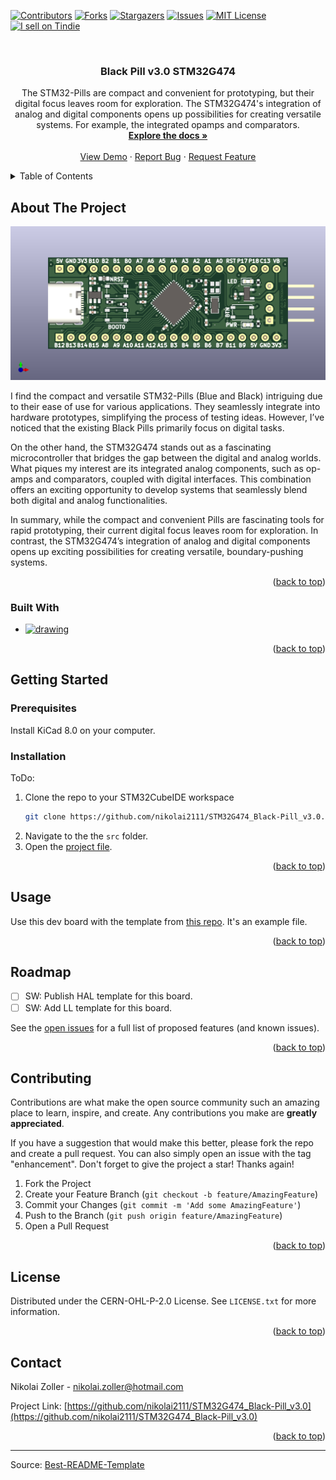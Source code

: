 <!-- Improved compatibility of back to top link: See: https://github.com/othneildrew/Best-README-Template/pull/73 -->
<a name="readme-top"></a>
<!--
*** Thanks for checking out the Best-README-Template. If you have a suggestion
*** that would make this better, please fork the repo and create a pull request
*** or simply open an issue with the tag "enhancement".
*** Don't forget to give the project a star!
*** Thanks again! Now go create something AMAZING! :D
-->



<!-- PROJECT SHIELDS -->
<!--
*** I'm using markdown "reference style" links for readability.
*** Reference links are enclosed in brackets [ ] instead of parentheses ( ).
*** See the bottom of this document for the declaration of the reference variables
*** for contributors-url, forks-url, etc. This is an optional, concise syntax you may use.
*** https://www.markdownguide.org/basic-syntax/#reference-style-links
-->
[![Contributors][contributors-shield]][contributors-url]
[![Forks][forks-shield]][forks-url]
[![Stargazers][stars-shield]][stars-url]
[![Issues][issues-shield]][issues-url]
[![MIT License][license-shield]][license-url]
<a href="https://www.tindie.com/products/nikolai2111/black-pill-v30-stm32g474/"><img src="https://d2ss6ovg47m0r5.cloudfront.net/badges/tindie-smalls.png" alt="I sell on Tindie" width="110" height="30"></a>



<!-- PROJECT LOGO -->
<br />
<div align="center">
  <a href="https://github.com/nikolai2111/STM32G474_Black-Pill_v3.0"></a>

<h3 align="center">Black Pill v3.0 STM32G474</h3>

  <p align="center">
    The STM32-Pills are compact and convenient for prototyping, but their digital focus leaves room for exploration. The STM32G474's integration of analog and digital components opens up possibilities for creating versatile systems. For example, the integrated opamps and comparators. 
    <br />
    <a href="https://github.com/nikolai2111/STM32G474_Black-Pill_v3.0"><strong>Explore the docs »</strong></a>
    <br />
    <br />
    <a href="https://github.com/nikolai2111/STM32G474_Black-Pill_v3.0">View Demo</a>
    ·
    <a href="https://github.com/nikolai2111/STM32G474_Black-Pill_v3.0/issues/new?labels=bug&template=bug-report---.md">Report Bug</a>
    ·
    <a href="https://github.com/nikolai2111/STM32G474_Black-Pill_v3.0/issues/new?labels=enhancement&template=feature-request---.md">Request Feature</a>
  </p>
</div>



<!-- TABLE OF CONTENTS -->
<details>
  <summary>Table of Contents</summary>
  <ol>
    <li>
      <a href="#about-the-project">About The Project</a>
      <ul>
        <li><a href="#built-with">Built With</a></li>
      </ul>
    </li>
    <li>
      <a href="#getting-started">Getting Started</a>
      <ul>
        <li><a href="#prerequisites">Prerequisites</a></li>
        <li><a href="#installation">Installation</a></li>
      </ul>
    </li>
    <li><a href="#usage">Usage</a></li>
    <li><a href="#roadmap">Roadmap</a></li>
    <li><a href="#contributing">Contributing</a></li>
    <li><a href="#license">License</a></li>
    <li><a href="#contact">Contact</a></li>
  </ol>
</details>



<!-- ABOUT THE PROJECT -->
## About The Project

[![Product Name Screen Shot][product-screenshot]](https://www.tindie.com/products/nikolai2111/black-pill-v30-stm32g474/)

I find the compact and versatile STM32-Pills (Blue and Black) intriguing due to their ease of use for various applications. They seamlessly integrate into hardware prototypes, simplifying the process of testing ideas. However, I’ve noticed that the existing Black Pills primarily focus on digital tasks.

On the other hand, the STM32G474 stands out as a fascinating microcontroller that bridges the gap between the digital and analog worlds. What piques my interest are its integrated analog components, such as op-amps and comparators, coupled with digital interfaces. This combination offers an exciting opportunity to develop systems that seamlessly blend both digital and analog functionalities.

In summary, while the compact and convenient Pills are fascinating tools for rapid prototyping, their current digital focus leaves room for exploration. In contrast, the STM32G474’s integration of analog and digital components opens up exciting possibilities for creating versatile, boundary-pushing systems.

<p align="right">(<a href="#readme-top">back to top</a>)</p>



### Built With

* [<img src="https://upload.wikimedia.org/wikipedia/commons/5/59/KiCad-Logo.svg" alt="drawing" width="50"/>][Kicad-url]

<p align="right">(<a href="#readme-top">back to top</a>)</p>



<!-- GETTING STARTED -->
## Getting Started

### Prerequisites

Install KiCad 8.0 on your computer.

### Installation

ToDo:
1. Clone the repo to your STM32CubeIDE workspace
   ```sh
   git clone https://github.com/nikolai2111/STM32G474_Black-Pill_v3.0.git
   ```
2. Navigate to the the `src` folder.
3. Open the [project file](src/STM32G474_Black-Pill_v3.0.kicad_pro).

<p align="right">(<a href="#readme-top">back to top</a>)</p>



<!-- USAGE EXAMPLES -->
## Usage

Use this dev board with the template from [this repo](https://github.com/nikolai2111/STM32G474_Black-Pill_v3.0_Template). It's an example file.

<p align="right">(<a href="#readme-top">back to top</a>)</p>



<!-- ROADMAP -->
## Roadmap

- [ ] SW: Publish HAL template for this board.
- [ ] SW: Add LL template for this board.

See the [open issues](https://github.com/nikolai2111/STM32G474_Black-Pill_v3.0/issues) for a full list of proposed features (and known issues).

<p align="right">(<a href="#readme-top">back to top</a>)</p>



<!-- CONTRIBUTING -->
## Contributing

Contributions are what make the open source community such an amazing place to learn, inspire, and create. Any contributions you make are **greatly appreciated**.

If you have a suggestion that would make this better, please fork the repo and create a pull request. You can also simply open an issue with the tag "enhancement".
Don't forget to give the project a star! Thanks again!

1. Fork the Project
2. Create your Feature Branch (`git checkout -b feature/AmazingFeature`)
3. Commit your Changes (`git commit -m 'Add some AmazingFeature'`)
4. Push to the Branch (`git push origin feature/AmazingFeature`)
5. Open a Pull Request

<p align="right">(<a href="#readme-top">back to top</a>)</p>



<!-- LICENSE -->
## License

Distributed under the CERN-OHL-P-2.0 License. See `LICENSE.txt` for more information.

<p align="right">(<a href="#readme-top">back to top</a>)</p>



<!-- CONTACT -->
## Contact

Nikolai Zoller - nikolai.zoller@hotmail.com

Project Link: [https://github.com/nikolai2111/STM32G474_Black-Pill_v3.0](https://github.com/nikolai2111/STM32G474_Black-Pill_v3.0)

<p align="right">(<a href="#readme-top">back to top</a>)</p>


---
Source: [Best-README-Template](https://github.com/othneildrew/Best-README-Template)



<!-- MARKDOWN LINKS & IMAGES -->
<!-- https://www.markdownguide.org/basic-syntax/#reference-style-links -->
[contributors-shield]: https://img.shields.io/github/contributors/nikolai2111/STM32G474_Black-Pill_v3.0.svg?style=for-the-badge
[contributors-url]: https://github.com/nikolai2111/STM32G474_Black-Pill_v3.0/graphs/contributors
[forks-shield]: https://img.shields.io/github/forks/nikolai2111/STM32G474_Black-Pill_v3.0.svg?style=for-the-badge
[forks-url]: https://github.com/nikolai2111/STM32G474_Black-Pill_v3.0/network/members
[stars-shield]: https://img.shields.io/github/stars/nikolai2111/STM32G474_Black-Pill_v3.0.svg?style=for-the-badge
[stars-url]: https://github.com/nikolai2111/STM32G474_Black-Pill_v3.0/stargazers
[issues-shield]: https://img.shields.io/github/issues/nikolai2111/STM32G474_Black-Pill_v3.0.svg?style=for-the-badge
[issues-url]: https://github.com/nikolai2111/STM32G474_Black-Pill_v3.0/issues
[license-shield]: https://img.shields.io/github/license/nikolai2111/STM32G474_Black-Pill_v3.0.svg?style=for-the-badge
[license-url]: https://github.com/nikolai2111/STM32G474_Black-Pill_v3.0/blob/master/LICENSE.txt
[product-screenshot]: PCB-3D_Top_A.png
[Kicad-url]: https://www.kicad.org/